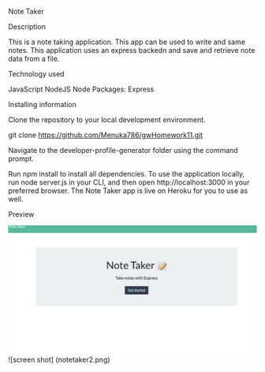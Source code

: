 Note Taker

Description

This is a note taking  application. This app can be used to write and same notes. This application uses an express backedn and save and retrieve note data from a file. 

Technology used

JavaScript
NodeJS
Node Packages:
Express


Installing information 

Clone the repository to your local development environment.

git clone https://github.com/Menuka786/gwHomework11.git

Navigate to the developer-profile-generator folder using the command prompt.

Run npm install to install all dependencies. To use the application locally, run node server.js in your CLI, and then open http://localhost:3000 in your preferred browser. The Note Taker app is live on Heroku for you to use as well.

Preview

![screen shot](notetaker.png)
![screen shot] (notetaker2.png)

